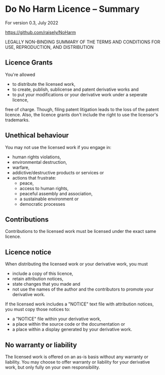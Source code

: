 # Do No Harm Licence – Summary

For version 0.3, July 2022

https://github.com/raisely/NoHarm

LEGALLY NON-BINDING SUMMARY OF THE TERMS AND CONDITIONS FOR USE, REPRODUCTION, AND DISTRIBUTION

## Licence Grants

You're allowed

- to distribute the licensed work,
- to create, publish, sublicense and patent derivative works and
- to put your modifications or your derivative work under a seperate licence,

free of charge. Though, filing patent litigation leads to the loss of the patent licence. Also, the licence grants don't include the right to use the licensor's trademarks.

## Unethical behaviour

You may not use the licensed work if you engage in:

- human rights violations,
- environmental destruction,
- warfare,
- addictive/destructive products or services or
- actions that frustrate:
  * peace,
  * access to human rights,
  * peaceful assembly and association,
  * a sustainable environment or
  * democratic processes

## Contributions

Contributions to the licensed work must be licensed under the exact same licence.

## Licence notice

When distributing the licensed work or your derivative work, you must

- include a copy of this licence,
- retain attribution notices,
- state changes that you made and
- not use the names of the author and the contributors to promote your derivative work.

If the licensed work includes a "NOTICE" text file with attribution notices, you must copy those notices to:

- a "NOTICE" file within your derivative work,
- a place within the source code or the documentation or
- a place within a display generated by your derivative work.

## No warranty or liability

The licensed work is offered on an as-is basis without any warranty or liability. You may choose to offer warranty or liability for your derivative work, but only fully on your own responsibility.
